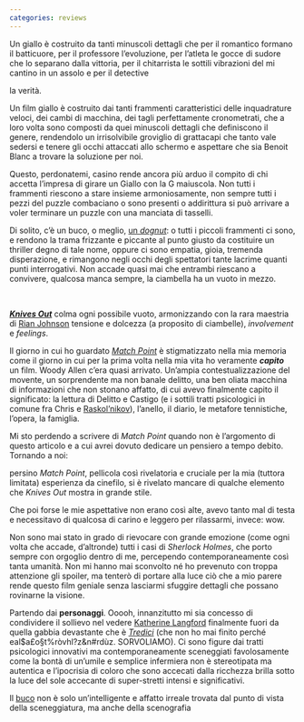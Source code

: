 ```yaml
---
categories: reviews
---
```

Un giallo è costruito da tanti minuscoli dettagli che per il romantico formano il batticuore, per il professore l’evoluzione, per l’atleta le gocce di sudore che lo separano dalla vittoria, per il chitarrista le sottili vibrazioni del mi cantino in un assolo e per il detective

la verità.

Un film giallo è costruito dai tanti frammenti caratteristici delle inquadrature veloci, dei cambi di macchina, dei tagli perfettamente cronometrati, che a loro volta sono composti da quei minuscoli dettagli che definiscono il genere, rendendolo un irrisolvibile groviglio di grattacapi che tanto vale sedersi e tenere gli occhi attaccati allo schermo e aspettare che sia Benoit Blanc a trovare la soluzione per noi.

Questo, perdonatemi, casino rende ancora più arduo il compito di chi accetta l’impresa di girare un Giallo con la G maiuscola. Non tutti i frammenti riescono a stare insieme armoniosamente, non sempre tutti i pezzi del puzzle combaciano o sono presenti o addirittura si può arrivare a voler terminare un puzzle con una manciata di tasselli.

Di solito, c’è un buco, o meglio, [un *dognut*](https://youtu.be/AQPXDVXr47I): o tutti i piccoli frammenti ci sono, e rendono la trama frizzante e piccante al punto giusto da costituire un thriller degno di tale nome, oppure ci sono empatia, gioia, tremenda disperazione, e rimangono negli occhi degli spettatori tante lacrime quanti punti interrogativi. Non accade quasi mai che entrambi riescano a convivere, qualcosa manca sempre, la ciambella ha un vuoto in mezzo.

<br>

[***Knives Out***](https://www.imdb.com/title/tt8946378/) colma ogni possibile vuoto, armonizzando con la rara maestria di [Rian Johnson](https://www.imdb.com/name/nm0426059/) tensione e dolcezza (a proposito di ciambelle), *involvement* e *feelings*.

Il giorno in cui ho guardato [*Match Point*](https://www.imdb.com/title/tt0416320/) è stigmatizzato nella mia memoria come il giorno in cui per la prima volta nella mia vita ho veramente ***capito*** un film. Woody Allen c’era quasi arrivato. Un’ampia contestualizzazione del movente, un sorprendente ma non banale delitto, una ben oliata macchina di informazioni che non stonano affatto, di cui avevo finalmente capito il significato: la lettura di Delitto e Castigo (e i sottili tratti psicologici in comune fra Chris e [Raskol’nikov](https://it.wikipedia.org/wiki/Rodion_Romanovi%C4%8D_Raskol%27nikov)), l’anello, il diario, le metafore tennistiche, l’opera, la famiglia.

Mi sto perdendo a scrivere di *Match Point* quando non è l’argomento di questo articolo e a cui avrei dovuto dedicare un pensiero a tempo debito. Tornando a noi:

persino *Match Point*, pellicola così rivelatoria e cruciale per la mia (tuttora limitata) esperienza da cinefilo, si è rivelato mancare di qualche elemento che *Knives Out* mostra in grande stile.

Che poi forse le mie aspettative non erano così alte, avevo tanto mal di testa e necessitavo di qualcosa di carino e leggero per rilassarmi, invece: wow.

Non sono mai stato in grado di rievocare con grande emozione (come ogni volta che accade, d’altronde) tutti i casi di *Sherlock Holmes*, che porto sempre con orgoglio dentro di me, percependo contemporaneamente così tanta umanità. Non mi hanno mai sconvolto né ho prevenuto con troppa attenzione gli spoiler, ma tenterò di portare alla luce ciò che a mio parere rende questo film geniale senza lasciarmi sfuggire dettagli che possano rovinarne la visione.

Partendo dai **personaggi**. Ooooh, innanzitutto mi sia concesso di condividere il sollievo nel vedere [Katherine Langford](https://www.imdb.com/name/nm7692698/) finalmente fuori da quella gabbia devastante che è [*Tredici*](https://www.imdb.com/title/tt1837492/) (che non ho mai finito perché eal$a£o§t%ròvhl?z&n#rdùz. SORVOLIAMO). Ci sono figure dai tratti psicologici innovativi ma contemporaneamente sceneggiati favolosamente come la bontà di un’umile e semplice infermiera non è stereotipata ma autentica e l’ipocrisia di coloro che sono accecati dalla ricchezza brilla sotto la luce del sole accecante di super-stretti intensi e significativi.

Il [buco](https://youtu.be/VOMwqQg8FM0) non è solo un’intelligente e affatto irreale trovata dal punto di vista della sceneggiatura, ma anche della scenografia
